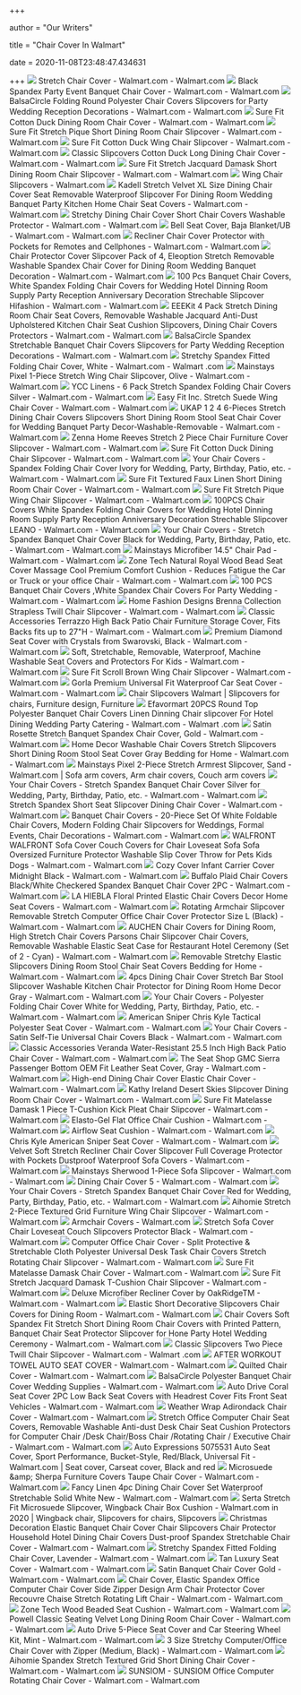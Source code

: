 +++
        
author = "Our Writers"
        
title = "Chair Cover In Walmart"
        
date = 2020-11-08T23:48:47.434631
        
+++
[ ![](https://i5.walmartimages.com/asr/1de25cb2-aef7-4944-8260-6927b5de94f6_1.123033b3e51758014167aa2e25844462.jpeg?odnWidth=612&odnHeight=612&odnBg=ffffff)](https://i5.walmartimages.com/asr/1de25cb2-aef7-4944-8260-6927b5de94f6_1.123033b3e51758014167aa2e25844462.jpeg?odnWidth=612&odnHeight=612&odnBg=ffffff) Stretch Chair Cover - Walmart.com - Walmart.com
[ ![](https://i5.walmartimages.com/asr/54abedeb-b133-436d-b5a9-0605bf699c95_1.0d9ac953f4e8aee306abf02df079e971.jpeg?odnWidth=612&odnHeight=612&odnBg=ffffff)](https://i5.walmartimages.com/asr/54abedeb-b133-436d-b5a9-0605bf699c95_1.0d9ac953f4e8aee306abf02df079e971.jpeg?odnWidth=612&odnHeight=612&odnBg=ffffff) Black Spandex Party Event Banquet Chair Cover - Walmart.com - Walmart.com
[ ![](https://i5.walmartimages.com/asr/ab131231-1c42-4d7c-8d82-4df8a8046520_1.6241b15dd4015799d64467e387f0cb7c.jpeg)](https://i5.walmartimages.com/asr/ab131231-1c42-4d7c-8d82-4df8a8046520_1.6241b15dd4015799d64467e387f0cb7c.jpeg) BalsaCircle Folding Round Polyester Chair Covers Slipcovers for Party  Wedding Reception Decorations - Walmart.com - Walmart.com
[ ![](https://i5.walmartimages.com/asr/ec8db8a9-ac83-4b47-aca6-2eddbcebdf75_1.e173542e4a6a07896649a35d32c36cae.jpeg?odnWidth=612&odnHeight=612&odnBg=ffffff)](https://i5.walmartimages.com/asr/ec8db8a9-ac83-4b47-aca6-2eddbcebdf75_1.e173542e4a6a07896649a35d32c36cae.jpeg?odnWidth=612&odnHeight=612&odnBg=ffffff) Sure Fit Cotton Duck Dining Room Chair Cover - Walmart.com - Walmart.com
[ ![](https://i5.walmartimages.com/asr/5b624e6a-fef8-4d07-8c6f-897ca5d87d93_1.320530cfc26dce543b87dd7d69d2291d.jpeg)](https://i5.walmartimages.com/asr/5b624e6a-fef8-4d07-8c6f-897ca5d87d93_1.320530cfc26dce543b87dd7d69d2291d.jpeg) Sure Fit Stretch Pique Short Dining Room Chair Slipcover - Walmart.com -  Walmart.com
[ ![](https://i5.walmartimages.com/asr/a9e48745-b1e3-4d3d-bee5-9a3d72a0b3fc_1.f5f1e8deafb5ae759c409abdb7b26670.jpeg)](https://i5.walmartimages.com/asr/a9e48745-b1e3-4d3d-bee5-9a3d72a0b3fc_1.f5f1e8deafb5ae759c409abdb7b26670.jpeg) Sure Fit Cotton Duck Wing Chair Slipcover - Walmart.com - Walmart.com
[ ![](https://i5.walmartimages.com/asr/528792b2-98e4-4ba3-bac1-aee61e29a569_1.7dc2df23a1e37b088639cc8de17cc2e1.jpeg?odnWidth=612&odnHeight=612&odnBg=ffffff)](https://i5.walmartimages.com/asr/528792b2-98e4-4ba3-bac1-aee61e29a569_1.7dc2df23a1e37b088639cc8de17cc2e1.jpeg?odnWidth=612&odnHeight=612&odnBg=ffffff) Classic Slipcovers Cotton Duck Long Dining Chair Cover - Walmart.com -  Walmart.com
[ ![](https://i5.walmartimages.com/asr/c5f16e2e-a4f9-457e-8849-917114079b0a_1.012ec423f0b42285fc7700bd10281595.jpeg)](https://i5.walmartimages.com/asr/c5f16e2e-a4f9-457e-8849-917114079b0a_1.012ec423f0b42285fc7700bd10281595.jpeg) Sure Fit Stretch Jacquard Damask Short Dining Room Chair Slipcover - Walmart.com  - Walmart.com
[ ![](https://i5.walmartimages.com/asr/7e90248e-ea48-45e2-8f49-ecebf612b74e_1.7a059fe6f490ea4483709c9458bf6b5e.jpeg)](https://i5.walmartimages.com/asr/7e90248e-ea48-45e2-8f49-ecebf612b74e_1.7a059fe6f490ea4483709c9458bf6b5e.jpeg) Wing Chair Slipcovers - Walmart.com
[ ![](https://i5.walmartimages.com/asr/044fb2dd-9d4c-46c6-87e1-3c20dc17ca9b_1.08bb2a8ed5fce762ebf0a15927e04082.jpeg?odnWidth=612&odnHeight=612&odnBg=ffffff)](https://i5.walmartimages.com/asr/044fb2dd-9d4c-46c6-87e1-3c20dc17ca9b_1.08bb2a8ed5fce762ebf0a15927e04082.jpeg?odnWidth=612&odnHeight=612&odnBg=ffffff) Kadell Stretch Velvet XL Size Dining Chair Cover Seat Removable Waterproof  Slipcover For Dining Room Wedding Banquet Party Kitchen Home Chair Seat  Covers - Walmart.com - Walmart.com
[ ![](https://i5.walmartimages.com/asr/adb00e7b-86e9-4c32-9db7-2a1b91cd6199_1.897c600212615c4703541865457c9071.jpeg?odnWidth=612&odnHeight=612&odnBg=ffffff)](https://i5.walmartimages.com/asr/adb00e7b-86e9-4c32-9db7-2a1b91cd6199_1.897c600212615c4703541865457c9071.jpeg?odnWidth=612&odnHeight=612&odnBg=ffffff) Stretchy Dining Chair Cover Short Chair Covers Washable Protector - Walmart.com  - Walmart.com
[ ![](https://i5.walmartimages.com/asr/324be71f-f670-4dc6-a7da-970a3abae41b_1.e58cadc62ed116ef53dfce1ca2cde07f.jpeg)](https://i5.walmartimages.com/asr/324be71f-f670-4dc6-a7da-970a3abae41b_1.e58cadc62ed116ef53dfce1ca2cde07f.jpeg) Bell Seat Cover, Baja Blanket/UB - Walmart.com - Walmart.com
[ ![](https://i5.walmartimages.com/asr/879e671c-d05f-4477-b704-37a53f5ff007_1.2cb05b9b98e710e7e3e9eed3c9670f19.jpeg?odnWidth=612&odnHeight=612&odnBg=ffffff)](https://i5.walmartimages.com/asr/879e671c-d05f-4477-b704-37a53f5ff007_1.2cb05b9b98e710e7e3e9eed3c9670f19.jpeg?odnWidth=612&odnHeight=612&odnBg=ffffff) Recliner Chair Cover Protector with Pockets for Remotes and Cellphones -  Walmart.com - Walmart.com
[ ![](https://i5.walmartimages.com/asr/5a74dd9b-3c89-44c8-9a2c-904b7accce13_1.9e11bf38b9e85231c217b07f2f4c90f1.jpeg?odnWidth=612&odnHeight=612&odnBg=ffffff)](https://i5.walmartimages.com/asr/5a74dd9b-3c89-44c8-9a2c-904b7accce13_1.9e11bf38b9e85231c217b07f2f4c90f1.jpeg?odnWidth=612&odnHeight=612&odnBg=ffffff) Chair Protector Cover Slipcover Pack of 4, Eleoption Stretch Removable  Washable Spandex Chair Cover for Dining Room Wedding Banquet Decoration -  Walmart.com - Walmart.com
[ ![](https://i5.walmartimages.com/asr/62cc3a25-280c-471b-9826-ae73d0e4ee34.3b7c5c767615bb52aa5f077ceda2d74a.jpeg?odnWidth=612&odnHeight=612&odnBg=ffffff)](https://i5.walmartimages.com/asr/62cc3a25-280c-471b-9826-ae73d0e4ee34.3b7c5c767615bb52aa5f077ceda2d74a.jpeg?odnWidth=612&odnHeight=612&odnBg=ffffff) 100 Pcs Banquet Chair Covers, White Spandex Folding Chair Covers for  Wedding Hotel Dinning Room Supply Party Reception Anniversary Decoration  Strechable Slipcover Hifashion - Walmart.com - Walmart.com
[ ![](https://i5.walmartimages.com/asr/3cbd4ae8-c84c-431e-b0f4-de7b828a6ff5.91a844199d9b36c8b53ed45eba5aa110.jpeg?odnWidth=612&odnHeight=612&odnBg=ffffff)](https://i5.walmartimages.com/asr/3cbd4ae8-c84c-431e-b0f4-de7b828a6ff5.91a844199d9b36c8b53ed45eba5aa110.jpeg?odnWidth=612&odnHeight=612&odnBg=ffffff) EEEKit 4 Pack Stretch Dining Room Chair Seat Covers, Removable Washable  Jacquard Anti-Dust Upholstered Kitchen Chair Seat Cushion Slipcovers,  Dining Chair Covers Protectors - Walmart.com - Walmart.com
[ ![](https://i5.walmartimages.com/asr/a5aeecb1-d268-4ed5-8e53-56baeaa53f48_1.b1882bc10a90649dfa06d7481fbca58b.jpeg?odnWidth=612&odnHeight=612&odnBg=ffffff)](https://i5.walmartimages.com/asr/a5aeecb1-d268-4ed5-8e53-56baeaa53f48_1.b1882bc10a90649dfa06d7481fbca58b.jpeg?odnWidth=612&odnHeight=612&odnBg=ffffff) BalsaCircle Spandex Stretchable Banquet Chair Covers Slipcovers for Party  Wedding Reception Decorations - Walmart.com - Walmart.com
[ ![](https://i5.walmartimages.com/asr/04944344-6352-4bca-8e17-8010bee780f1_1.bd2a4ce9571486cab4b6c81d009d7d8c.jpeg?odnWidth=612&odnHeight=612&odnBg=ffffff)](https://i5.walmartimages.com/asr/04944344-6352-4bca-8e17-8010bee780f1_1.bd2a4ce9571486cab4b6c81d009d7d8c.jpeg?odnWidth=612&odnHeight=612&odnBg=ffffff) Stretchy Spandex Fitted Folding Chair Cover, White - Walmart.com - Walmart .com
[ ![](https://i5.walmartimages.com/asr/67a35469-900d-42aa-a17f-23a4b6c146b3_1.6f6240e7143a32a4cd9e67b84c4a5e95.jpeg?odnWidth=612&odnHeight=612&odnBg=ffffff)](https://i5.walmartimages.com/asr/67a35469-900d-42aa-a17f-23a4b6c146b3_1.6f6240e7143a32a4cd9e67b84c4a5e95.jpeg?odnWidth=612&odnHeight=612&odnBg=ffffff) Mainstays Pixel 1-Piece Stretch Wing Chair Slipcover, Olive - Walmart.com -  Walmart.com
[ ![](https://i5.walmartimages.com/asr/47cb3635-59f4-47a7-81c4-b86ca597942d_1.1279b071946eacb7d085afd9efa0c6a8.jpeg?odnWidth=612&odnHeight=612&odnBg=ffffff)](https://i5.walmartimages.com/asr/47cb3635-59f4-47a7-81c4-b86ca597942d_1.1279b071946eacb7d085afd9efa0c6a8.jpeg?odnWidth=612&odnHeight=612&odnBg=ffffff) YCC Linens - 6 Pack Stretch Spandex Folding Chair Covers Silver - Walmart.com  - Walmart.com
[ ![](https://i5.walmartimages.com/asr/56def5f2-7f2a-4178-b982-bd83a0a2f01d_1.812bd90f794a2512b44f7fdeaea819a1.jpeg?odnWidth=612&odnHeight=612&odnBg=ffffff)](https://i5.walmartimages.com/asr/56def5f2-7f2a-4178-b982-bd83a0a2f01d_1.812bd90f794a2512b44f7fdeaea819a1.jpeg?odnWidth=612&odnHeight=612&odnBg=ffffff) Easy Fit Inc. Stretch Suede Wing Chair Cover - Walmart.com - Walmart.com
[ ![](https://i5.walmartimages.com/asr/af638491-af88-4e56-a52d-2d689b7bce8f.e3c84946c631c8c002a5c29ab5ade694.jpeg?odnWidth=612&odnHeight=612&odnBg=ffffff)](https://i5.walmartimages.com/asr/af638491-af88-4e56-a52d-2d689b7bce8f.e3c84946c631c8c002a5c29ab5ade694.jpeg?odnWidth=612&odnHeight=612&odnBg=ffffff) UKAP 1 2 4 6-Pieces Stretch Dining Chair Covers Slipcovers Short Dining  Room Stool Seat Chair Cover for Wedding Banquet Party  Decor-Washable-Removable - Walmart.com - Walmart.com
[ ![](https://i5.walmartimages.com/asr/1b9966cd-59d9-49f3-a1a2-b40761346e69_1.ff60b4d0e7931ef951216a6940495d9a.jpeg?odnWidth=612&odnHeight=612&odnBg=ffffff)](https://i5.walmartimages.com/asr/1b9966cd-59d9-49f3-a1a2-b40761346e69_1.ff60b4d0e7931ef951216a6940495d9a.jpeg?odnWidth=612&odnHeight=612&odnBg=ffffff) Zenna Home Reeves Stretch 2 Piece Chair Furniture Cover Slipcover - Walmart.com  - Walmart.com
[ ![](https://i5.walmartimages.com/asr/6280b003-96b9-449a-9715-1378d269d8c6_1.a0e913ee4ddd874e46156677be46cd2b.jpeg?odnWidth=612&odnHeight=612&odnBg=ffffff)](https://i5.walmartimages.com/asr/6280b003-96b9-449a-9715-1378d269d8c6_1.a0e913ee4ddd874e46156677be46cd2b.jpeg?odnWidth=612&odnHeight=612&odnBg=ffffff) Sure Fit Cotton Duck Dining Chair Slipcover - Walmart.com - Walmart.com
[ ![](https://i5.walmartimages.com/asr/7825c8cd-2d82-4a6a-9fca-242cc42a3878_1.b2abaa61e4c42d413ecd1ab0e188f5ed.jpeg?odnWidth=612&odnHeight=612&odnBg=ffffff)](https://i5.walmartimages.com/asr/7825c8cd-2d82-4a6a-9fca-242cc42a3878_1.b2abaa61e4c42d413ecd1ab0e188f5ed.jpeg?odnWidth=612&odnHeight=612&odnBg=ffffff) Your Chair Covers - Spandex Folding Chair Cover Ivory for Wedding, Party,  Birthday, Patio, etc. - Walmart.com - Walmart.com
[ ![](https://i5.walmartimages.com/asr/0863722c-4acf-4a7f-b4d8-46fbd8b0f475_1.e4ad5175ae140668caa54155f0a23add.jpeg?odnWidth=612&odnHeight=612&odnBg=ffffff)](https://i5.walmartimages.com/asr/0863722c-4acf-4a7f-b4d8-46fbd8b0f475_1.e4ad5175ae140668caa54155f0a23add.jpeg?odnWidth=612&odnHeight=612&odnBg=ffffff) Sure Fit Textured Faux Linen Short Dining Room Chair Cover - Walmart.com -  Walmart.com
[ ![](https://i5.walmartimages.com/asr/70154e57-82f7-4c9d-9379-f4d4b16152be_1.d050abba4ab056dd43e51808fc389fde.jpeg?odnWidth=612&odnHeight=612&odnBg=ffffff)](https://i5.walmartimages.com/asr/70154e57-82f7-4c9d-9379-f4d4b16152be_1.d050abba4ab056dd43e51808fc389fde.jpeg?odnWidth=612&odnHeight=612&odnBg=ffffff) Sure Fit Stretch Pique Wing Chair Slipcover - Walmart.com - Walmart.com
[ ![](https://i5.walmartimages.com/asr/b2c6e44d-c971-4298-b101-c3ae1fe01ed1_1.0397f6f7351286596af47e61160488a3.jpeg?odnWidth=612&odnHeight=612&odnBg=ffffff)](https://i5.walmartimages.com/asr/b2c6e44d-c971-4298-b101-c3ae1fe01ed1_1.0397f6f7351286596af47e61160488a3.jpeg?odnWidth=612&odnHeight=612&odnBg=ffffff) 100PCS Chair Covers White Spandex Folding Chair Covers for Wedding Hotel  Dinning Room Supply Party Reception Anniversary Decoration Strechable  Slipcover LEANO - Walmart.com - Walmart.com
[ ![](https://i5.walmartimages.com/asr/6ae8d0cb-5ba1-4caa-9b72-bcb37ce9bb71_1.5c6bc155b986e22d89bcf3e73306306c.jpeg?odnWidth=612&odnHeight=612&odnBg=ffffff)](https://i5.walmartimages.com/asr/6ae8d0cb-5ba1-4caa-9b72-bcb37ce9bb71_1.5c6bc155b986e22d89bcf3e73306306c.jpeg?odnWidth=612&odnHeight=612&odnBg=ffffff) Your Chair Covers - Stretch Spandex Banquet Chair Cover Black for Wedding,  Party, Birthday, Patio, etc. - Walmart.com - Walmart.com
[ ![](https://i5.walmartimages.com/asr/12f06982-775f-4db3-a5a2-ca455757395c_1.01be69c5c1345b74fd55094cf28f4360.jpeg?odnWidth=612&odnHeight=612&odnBg=ffffff)](https://i5.walmartimages.com/asr/12f06982-775f-4db3-a5a2-ca455757395c_1.01be69c5c1345b74fd55094cf28f4360.jpeg?odnWidth=612&odnHeight=612&odnBg=ffffff) Mainstays Microfiber 14.5" Chair Pad - Walmart.com - Walmart.com
[ ![](https://i5.walmartimages.com/asr/7a0811e7-7387-498a-9eba-ce73440f2bdc_1.56c97fc4822e1344f64f34243fe1c820.jpeg?odnWidth=612&odnHeight=612&odnBg=ffffff)](https://i5.walmartimages.com/asr/7a0811e7-7387-498a-9eba-ce73440f2bdc_1.56c97fc4822e1344f64f34243fe1c820.jpeg?odnWidth=612&odnHeight=612&odnBg=ffffff) Zone Tech Natural Royal Wood Bead Seat Cover Massage Cool Premium Comfort  Cushion - Reduces Fatigue the Car or Truck or your office Chair - Walmart.com  - Walmart.com
[ ![](https://i5.walmartimages.com/asr/370a20ac-018b-4721-8a8a-d2e1354753ad_1.1f2776f4c027bf4ac08c77ac4d4c88d6.jpeg)](https://i5.walmartimages.com/asr/370a20ac-018b-4721-8a8a-d2e1354753ad_1.1f2776f4c027bf4ac08c77ac4d4c88d6.jpeg) 100 PCS Banquet Chair Covers ,White Spandex Chair Covers For Party Wedding  - Walmart.com - Walmart.com
[ ![](https://i5.walmartimages.com/asr/8f7fbd73-3534-42c2-ad07-3cc56c49ca6e_1.a829d8b63b7364775f67058a8b2b6ff8.jpeg?odnWidth=612&odnHeight=612&odnBg=ffffff)](https://i5.walmartimages.com/asr/8f7fbd73-3534-42c2-ad07-3cc56c49ca6e_1.a829d8b63b7364775f67058a8b2b6ff8.jpeg?odnWidth=612&odnHeight=612&odnBg=ffffff) Home Fashion Designs Brenna Collection Strapless Twill Chair Slipcover -  Walmart.com - Walmart.com
[ ![](https://i5.walmartimages.com/asr/ea70ef9c-6fc6-48ed-bd66-345f6ca6d852_1.fedf4ce1da04c24665f93f2c8eb58d2f.jpeg?odnWidth=612&odnHeight=612&odnBg=ffffff)](https://i5.walmartimages.com/asr/ea70ef9c-6fc6-48ed-bd66-345f6ca6d852_1.fedf4ce1da04c24665f93f2c8eb58d2f.jpeg?odnWidth=612&odnHeight=612&odnBg=ffffff) Classic Accessories Terrazzo High Back Patio Chair Furniture Storage Cover,  Fits Backs fits up to 27"H - Walmart.com - Walmart.com
[ ![](https://i5.walmartimages.com/asr/7f775e9c-7d38-47eb-9ac9-42d0a821faaa_1.0484182ee8959f8dcaa25406b9e1883b.jpeg?odnWidth=612&odnHeight=612&odnBg=ffffff)](https://i5.walmartimages.com/asr/7f775e9c-7d38-47eb-9ac9-42d0a821faaa_1.0484182ee8959f8dcaa25406b9e1883b.jpeg?odnWidth=612&odnHeight=612&odnBg=ffffff) Premium Diamond Seat Cover with Crystals from Swarovski, Black - Walmart.com  - Walmart.com
[ ![](https://i5.walmartimages.com/asr/7a5f4681-2e79-4a71-8bdc-c584703bfbf3_1.bc445aa9deeeb2a4a9cb776bece1e10d.jpeg?odnWidth=612&odnHeight=612&odnBg=ffffff)](https://i5.walmartimages.com/asr/7a5f4681-2e79-4a71-8bdc-c584703bfbf3_1.bc445aa9deeeb2a4a9cb776bece1e10d.jpeg?odnWidth=612&odnHeight=612&odnBg=ffffff) Soft, Stretchable, Removable, Waterproof, Machine Washable Seat Covers and  Protectors For Kids - Walmart.com - Walmart.com
[ ![](https://i5.walmartimages.com/asr/569e4e7b-4415-4e37-afeb-da13e6d38234_1.5d4e36ec5a32bed985543cc4258a99b9.jpeg)](https://i5.walmartimages.com/asr/569e4e7b-4415-4e37-afeb-da13e6d38234_1.5d4e36ec5a32bed985543cc4258a99b9.jpeg) Sure Fit Scroll Brown Wing Chair Slipcover - Walmart.com - Walmart.com
[ ![](https://i5.walmartimages.com/asr/f0da03b5-f54e-49dd-a533-f423baca704b_1.df11183e6a273be2ea02e5b34f6965cd.jpeg?odnWidth=612&odnHeight=612&odnBg=ffffff)](https://i5.walmartimages.com/asr/f0da03b5-f54e-49dd-a533-f423baca704b_1.df11183e6a273be2ea02e5b34f6965cd.jpeg?odnWidth=612&odnHeight=612&odnBg=ffffff) Gorla Premium Universal Fit Waterproof Car Seat Cover - Walmart.com -  Walmart.com
[ ![](https://i.pinimg.com/originals/f9/bc/7d/f9bc7de48ed21ebe7ad9cd54e0623409.jpg)](https://i.pinimg.com/originals/f9/bc/7d/f9bc7de48ed21ebe7ad9cd54e0623409.jpg) Chair Slipcovers Walmart | Slipcovers for chairs, Furniture design,  Furniture
[ ![](https://i5.walmartimages.com/asr/2953439c-dd9d-496e-87e6-7dfa72ee6a5b_1.692cd76f5adb47af155d67ef9b232533.jpeg?odnWidth=612&odnHeight=612&odnBg=ffffff)](https://i5.walmartimages.com/asr/2953439c-dd9d-496e-87e6-7dfa72ee6a5b_1.692cd76f5adb47af155d67ef9b232533.jpeg?odnWidth=612&odnHeight=612&odnBg=ffffff) Efavormart 20PCS Round Top Polyester Banquet Chair Covers Linen Dinning Chair  slipcover For Hotel Dining Wedding Party Catering - Walmart.com - Walmart .com
[ ![](https://i5.walmartimages.com/asr/1ec63767-0029-4658-b97f-6f0ac1110b98_1.2c83762cf622f931fc77ac825d5fee75.jpeg?odnWidth=612&odnHeight=612&odnBg=ffffff)](https://i5.walmartimages.com/asr/1ec63767-0029-4658-b97f-6f0ac1110b98_1.2c83762cf622f931fc77ac825d5fee75.jpeg?odnWidth=612&odnHeight=612&odnBg=ffffff) Satin Rosette Stretch Banquet Spandex Chair Cover, Gold - Walmart.com -  Walmart.com
[ ![](https://i5.walmartimages.com/asr/44fb643c-23a7-482a-bd5e-ac6797e42a94.46a2a2311bbcb4fa2820765fcd9f58cb.jpeg?odnWidth=612&odnHeight=612&odnBg=ffffff)](https://i5.walmartimages.com/asr/44fb643c-23a7-482a-bd5e-ac6797e42a94.46a2a2311bbcb4fa2820765fcd9f58cb.jpeg?odnWidth=612&odnHeight=612&odnBg=ffffff) Home Decor Washable Chair Covers Stretch Slipcovers Short Dining Room Stool Seat  Cover Gray Bedding for Home - Walmart.com - Walmart.com
[ ![](https://i.pinimg.com/originals/b9/d1/86/b9d186eae8a91d5b1e793f9cdf921b2f.png)](https://i.pinimg.com/originals/b9/d1/86/b9d186eae8a91d5b1e793f9cdf921b2f.png) Mainstays Pixel 2-Piece Stretch Armrest Slipcover, Sand - Walmart.com |  Sofa arm covers, Arm chair covers, Couch arm covers
[ ![](https://i5.walmartimages.com/asr/e2560ab2-3de6-4fca-806c-3f4e8a60013f_1.088ef8be2382b04364ae5c7ffd4fdf1f.jpeg?odnWidth=612&odnHeight=612&odnBg=ffffff)](https://i5.walmartimages.com/asr/e2560ab2-3de6-4fca-806c-3f4e8a60013f_1.088ef8be2382b04364ae5c7ffd4fdf1f.jpeg?odnWidth=612&odnHeight=612&odnBg=ffffff) Your Chair Covers - Stretch Spandex Banquet Chair Cover Silver for Wedding,  Party, Birthday, Patio, etc. - Walmart.com - Walmart.com
[ ![](https://i5.walmartimages.com/asr/2a5187b9-306f-4c01-b2c8-c421afba6588_1.01b6ede58ed7054f46d38313821097a6.jpeg?odnWidth=612&odnHeight=612&odnBg=ffffff)](https://i5.walmartimages.com/asr/2a5187b9-306f-4c01-b2c8-c421afba6588_1.01b6ede58ed7054f46d38313821097a6.jpeg?odnWidth=612&odnHeight=612&odnBg=ffffff) Stretch Spandex Short Seat Slipcover Dining Chair Cover - Walmart.com -  Walmart.com
[ ![](https://i5.walmartimages.com/asr/b3e834ad-e9ad-4d96-a508-b3935982ca98_1.8265d99c546c678e9b2f0736ed6c50dd.jpeg?odnWidth=612&odnHeight=612&odnBg=ffffff)](https://i5.walmartimages.com/asr/b3e834ad-e9ad-4d96-a508-b3935982ca98_1.8265d99c546c678e9b2f0736ed6c50dd.jpeg?odnWidth=612&odnHeight=612&odnBg=ffffff) Banquet Chair Covers - 20-Piece Set Of White Foldable Chair Covers, Modern  Folding Chair Slipcovers for Weddings, Formal Events, Chair Decorations -  Walmart.com - Walmart.com
[ ![](https://i5.walmartimages.com/asr/f8f4803f-2770-4102-9b8e-ac9d46a8ad30_1.cc7279f288af90c83838babf0aaae1cb.jpeg?odnWidth=612&odnHeight=612&odnBg=ffffff)](https://i5.walmartimages.com/asr/f8f4803f-2770-4102-9b8e-ac9d46a8ad30_1.cc7279f288af90c83838babf0aaae1cb.jpeg?odnWidth=612&odnHeight=612&odnBg=ffffff) WALFRONT WALFRONT Sofa Cover Couch Covers for Chair Loveseat Sofa Sofa  Oversized Furniture Protector Washable Slip Cover Throw for Pets Kids Dogs  - Walmart.com - Walmart.com
[ ![](https://i5.walmartimages.com/asr/cd645029-25a7-4fb2-95ed-0cb00298d15e_1.015c4390673370adb91e14dac6a6a09c.jpeg)](https://i5.walmartimages.com/asr/cd645029-25a7-4fb2-95ed-0cb00298d15e_1.015c4390673370adb91e14dac6a6a09c.jpeg) Cozy Cover Infant Carrier Cover Midnight Black - Walmart.com - Walmart.com
[ ![](https://i5.walmartimages.com/asr/bd166b36-7db6-48d0-abb7-f02ff1b6482c_1.cf18638a607d1a3117e984122aa2c99a.jpeg?odnWidth=612&odnHeight=612&odnBg=ffffff)](https://i5.walmartimages.com/asr/bd166b36-7db6-48d0-abb7-f02ff1b6482c_1.cf18638a607d1a3117e984122aa2c99a.jpeg?odnWidth=612&odnHeight=612&odnBg=ffffff) Buffalo Plaid Chair Covers Black/White Checkered Spandex Banquet Chair Cover  2PC - Walmart.com - Walmart.com
[ ![](https://i5.walmartimages.com/asr/b3361c29-592a-40e1-80d8-f7cdfaa3156a.98f7247eca41fbf124b1ae2ed549a552.jpeg?odnWidth=612&odnHeight=612&odnBg=ffffff)](https://i5.walmartimages.com/asr/b3361c29-592a-40e1-80d8-f7cdfaa3156a.98f7247eca41fbf124b1ae2ed549a552.jpeg?odnWidth=612&odnHeight=612&odnBg=ffffff) LA HIEBLA Floral Printed Elastic Chair Covers Decor Home Seat Covers -  Walmart.com - Walmart.com
[ ![](https://i5.walmartimages.com/asr/ed105c9d-b9a0-465e-8009-0fd71d894f7d_1.d0c3a0e14fa6cda9f09efcf6675dba68.jpeg?odnWidth=612&odnHeight=612&odnBg=ffffff)](https://i5.walmartimages.com/asr/ed105c9d-b9a0-465e-8009-0fd71d894f7d_1.d0c3a0e14fa6cda9f09efcf6675dba68.jpeg?odnWidth=612&odnHeight=612&odnBg=ffffff) Rotating Armchair Slipcover Removable Stretch Computer Office Chair Cover  Protector Size L (Black) - Walmart.com - Walmart.com
[ ![](https://i5.walmartimages.com/asr/09dd359c-b93f-4405-a2ff-d1877fc9f7e6_1.b4f3915091bd9c57c3f2e09e45fca949.jpeg?odnWidth=612&odnHeight=612&odnBg=ffffff)](https://i5.walmartimages.com/asr/09dd359c-b93f-4405-a2ff-d1877fc9f7e6_1.b4f3915091bd9c57c3f2e09e45fca949.jpeg?odnWidth=612&odnHeight=612&odnBg=ffffff) AUCHEN Chair Covers for Dining Room, High Stretch Chair Covers Parsons Chair  Slipcover Chair Covers, Removable Washable Elastic Seat Case for Restaurant  Hotel Ceremony (Set of 2 - Cyan) - Walmart.com - Walmart.com
[ ![](https://i5.walmartimages.com/asr/382b01d4-3a48-44e0-9947-3e93be162848_1.2251c3ba29a301beae12881d190603f6.jpeg?odnWidth=612&odnHeight=612&odnBg=ffffff)](https://i5.walmartimages.com/asr/382b01d4-3a48-44e0-9947-3e93be162848_1.2251c3ba29a301beae12881d190603f6.jpeg?odnWidth=612&odnHeight=612&odnBg=ffffff) Removable Stretchy Elastic Slipcovers Dining Room Stool Chair Seat Covers  Bedding for Home - Walmart.com - Walmart.com
[ ![](https://i5.walmartimages.com/asr/c5f24b08-876b-4e3f-97c4-a20972b6406e_1.b55679ce7c7f010e0866bec3eecaf94f.jpeg?odnWidth=612&odnHeight=612&odnBg=ffffff)](https://i5.walmartimages.com/asr/c5f24b08-876b-4e3f-97c4-a20972b6406e_1.b55679ce7c7f010e0866bec3eecaf94f.jpeg?odnWidth=612&odnHeight=612&odnBg=ffffff) 4pcs Dining Chair Cover Stretch Bar Stool Slipcover Washable Kitchen Chair  Protector for Dining Room Home Decor Gray - Walmart.com - Walmart.com
[ ![](https://i5.walmartimages.com/asr/2c9f63f9-be0e-453a-8cfa-c778c5a8c81c_1.dd7d3470da589b657309ea45f60668aa.jpeg?odnWidth=612&odnHeight=612&odnBg=ffffff)](https://i5.walmartimages.com/asr/2c9f63f9-be0e-453a-8cfa-c778c5a8c81c_1.dd7d3470da589b657309ea45f60668aa.jpeg?odnWidth=612&odnHeight=612&odnBg=ffffff) Your Chair Covers - Polyester Folding Chair Cover White for Wedding, Party,  Birthday, Patio, etc. - Walmart.com - Walmart.com
[ ![](https://i5.walmartimages.com/asr/63d005e1-9154-457a-84fb-14cb2070490d_1.58c1ed4ea00add22e41d3b4ade769b4b.jpeg)](https://i5.walmartimages.com/asr/63d005e1-9154-457a-84fb-14cb2070490d_1.58c1ed4ea00add22e41d3b4ade769b4b.jpeg) American Sniper Chris Kyle Tactical Polyester Seat Cover - Walmart.com -  Walmart.com
[ ![](https://i5.walmartimages.com/asr/1d283f92-c264-4f55-9a59-c696d249de23_1.17979c39aba3c046b566b8204f460793.jpeg?odnWidth=612&odnHeight=612&odnBg=ffffff)](https://i5.walmartimages.com/asr/1d283f92-c264-4f55-9a59-c696d249de23_1.17979c39aba3c046b566b8204f460793.jpeg?odnWidth=612&odnHeight=612&odnBg=ffffff) Your Chair Covers - Satin Self-Tie Universal Chair Covers Black - Walmart.com  - Walmart.com
[ ![](https://i5.walmartimages.com/asr/ff484ec7-04c2-46d6-810a-06b02090a267.4ab2e7f544ff5f4de340d3528bffd96b.jpeg?odnWidth=612&odnHeight=612&odnBg=ffffff)](https://i5.walmartimages.com/asr/ff484ec7-04c2-46d6-810a-06b02090a267.4ab2e7f544ff5f4de340d3528bffd96b.jpeg?odnWidth=612&odnHeight=612&odnBg=ffffff) Classic Accessories Veranda Water-Resistant 25.5 Inch High Back Patio Chair  Cover - Walmart.com - Walmart.com
[ ![](https://i5.walmartimages.com/asr/6d19a271-8ac6-4d52-a166-5e94ce329a24_1.94e326508194d4bd6b071083c94bdd72.jpeg?odnWidth=612&odnHeight=612&odnBg=ffffff)](https://i5.walmartimages.com/asr/6d19a271-8ac6-4d52-a166-5e94ce329a24_1.94e326508194d4bd6b071083c94bdd72.jpeg?odnWidth=612&odnHeight=612&odnBg=ffffff) The Seat Shop GMC Sierra Passenger Bottom OEM Fit Leather Seat Cover, Gray  - Walmart.com - Walmart.com
[ ![](https://i5.walmartimages.com/asr/65ed6a84-86c7-4478-9212-08f475e52df2.731536df0e77a30314d33080b9a11f12.jpeg?odnWidth=2000&odnHeight=2000&odnBg=ffffff)](https://i5.walmartimages.com/asr/65ed6a84-86c7-4478-9212-08f475e52df2.731536df0e77a30314d33080b9a11f12.jpeg?odnWidth=2000&odnHeight=2000&odnBg=ffffff) High-end Dining Chair Cover Elastic Chair Cover - Walmart.com - Walmart.com
[ ![](https://i5.walmartimages.com/asr/ae2ac5c9-d373-45dc-8823-c2725a5f7b47_3.a65812fe6496f84d69d68f28e3704f59.jpeg?odnWidth=612&odnHeight=612&odnBg=ffffff)](https://i5.walmartimages.com/asr/ae2ac5c9-d373-45dc-8823-c2725a5f7b47_3.a65812fe6496f84d69d68f28e3704f59.jpeg?odnWidth=612&odnHeight=612&odnBg=ffffff) Kathy Ireland Desert Skies Slipcover Dining Room Chair Cover - Walmart.com  - Walmart.com
[ ![](https://i5.walmartimages.com/asr/c165f8f5-ecee-404b-a95e-4a58a07d97e6_1.ad6148a0f7da39a286738fb0dfa356dc.jpeg?odnWidth=612&odnHeight=612&odnBg=ffffff)](https://i5.walmartimages.com/asr/c165f8f5-ecee-404b-a95e-4a58a07d97e6_1.ad6148a0f7da39a286738fb0dfa356dc.jpeg?odnWidth=612&odnHeight=612&odnBg=ffffff) Sure Fit Matelasse Damask 1 Piece T-Cushion Kick Pleat Chair Slipcover -  Walmart.com - Walmart.com
[ ![](https://i5.walmartimages.com/asr/2c828a43-7858-479d-9677-02a01edc6562_1.e58aca1bc35a2818aa3d6daac2af6abc.jpeg?odnWidth=450&odnHeight=450&odnBg=ffffff)](https://i5.walmartimages.com/asr/2c828a43-7858-479d-9677-02a01edc6562_1.e58aca1bc35a2818aa3d6daac2af6abc.jpeg?odnWidth=450&odnHeight=450&odnBg=ffffff) Elasto-Gel Flat Office Chair Cushion - Walmart.com - Walmart.com
[ ![](https://i5.walmartimages.com/asr/6e3faa83-5638-494a-8809-9b576120b5b2_1.3acdf979600e54c3cb26469e90b6a67b.jpeg)](https://i5.walmartimages.com/asr/6e3faa83-5638-494a-8809-9b576120b5b2_1.3acdf979600e54c3cb26469e90b6a67b.jpeg) Airflow Seat Cushion - Walmart.com - Walmart.com
[ ![](https://i5.walmartimages.com/asr/4e024aac-c9f7-4848-8fb5-a1a9a7352810.7428d5a51315ff5d554504966118570b.png?odnWidth=612&odnHeight=612&odnBg=ffffff)](https://i5.walmartimages.com/asr/4e024aac-c9f7-4848-8fb5-a1a9a7352810.7428d5a51315ff5d554504966118570b.png?odnWidth=612&odnHeight=612&odnBg=ffffff) Chris Kyle American Sniper Seat Cover - Walmart.com - Walmart.com
[ ![](https://i5.walmartimages.com/asr/1cafba15-4504-456a-bd8e-c7095942e14a.d9fc4514bc8484a542f535c7e569144f.jpeg?odnWidth=612&odnHeight=612&odnBg=ffffff)](https://i5.walmartimages.com/asr/1cafba15-4504-456a-bd8e-c7095942e14a.d9fc4514bc8484a542f535c7e569144f.jpeg?odnWidth=612&odnHeight=612&odnBg=ffffff) Velvet Soft Stretch Recliner Chair Cover Slipcover Full Coverage Protector  with Pockets Dustproof Waterproof Sofa Covers - Walmart.com - Walmart.com
[ ![](https://i5.walmartimages.com/asr/f2bdd222-c842-4366-9d1b-c8ce28a55765_1.4d4069dfe875e59784fceed85e15f702.jpeg)](https://i5.walmartimages.com/asr/f2bdd222-c842-4366-9d1b-c8ce28a55765_1.4d4069dfe875e59784fceed85e15f702.jpeg) Mainstays Sherwood 1-Piece Sofa Slipcover - Walmart.com - Walmart.com
[ ![](https://i5.walmartimages.com/asr/99198963-1160-4134-8d2b-82015f1ee494_1.93e0dfac3e421e3b4f623de31a0495e8.jpeg?odnWidth=612&odnHeight=612&odnBg=ffffff)](https://i5.walmartimages.com/asr/99198963-1160-4134-8d2b-82015f1ee494_1.93e0dfac3e421e3b4f623de31a0495e8.jpeg?odnWidth=612&odnHeight=612&odnBg=ffffff) Dining Chair Cover 5 - Walmart.com - Walmart.com
[ ![](https://i5.walmartimages.com/asr/6ea3bd42-65ed-43ac-84aa-89795aa86638_1.d4dc2477cfb6c40111925fca8c3148cc.jpeg?odnWidth=612&odnHeight=612&odnBg=ffffff)](https://i5.walmartimages.com/asr/6ea3bd42-65ed-43ac-84aa-89795aa86638_1.d4dc2477cfb6c40111925fca8c3148cc.jpeg?odnWidth=612&odnHeight=612&odnBg=ffffff) Your Chair Covers - Stretch Spandex Banquet Chair Cover Red for Wedding,  Party, Birthday, Patio, etc. - Walmart.com - Walmart.com
[ ![](https://i5.walmartimages.com/asr/1254cdb1-ea52-4fd7-98e6-fb39a17a73cd.3ad0fa5d171b6ba6aba563794078c4cd.jpeg?odnWidth=612&odnHeight=612&odnBg=ffffff)](https://i5.walmartimages.com/asr/1254cdb1-ea52-4fd7-98e6-fb39a17a73cd.3ad0fa5d171b6ba6aba563794078c4cd.jpeg?odnWidth=612&odnHeight=612&odnBg=ffffff) Aihomie Stretch 2-Piece Textured Grid Furniture Wing Chair Slipcover -  Walmart.com - Walmart.com
[ ![](https://i5.walmartimages.com/asr/e7715c21-550f-4221-b473-e1f08fa3d692_1.bb69e910dfc8b16e07c9e81255c05844.jpeg?odnHeight=200&odnWidth=200&odnBg=ffffff)](https://i5.walmartimages.com/asr/e7715c21-550f-4221-b473-e1f08fa3d692_1.bb69e910dfc8b16e07c9e81255c05844.jpeg?odnHeight=200&odnWidth=200&odnBg=ffffff) Armchair Covers - Walmart.com
[ ![](https://i5.walmartimages.com/asr/867f5b1c-573d-4ecc-a7c4-f516527ce534_1.c33c76ff19f1bc2bd1bbdbdc5662ebee.jpeg?odnWidth=612&odnHeight=612&odnBg=ffffff)](https://i5.walmartimages.com/asr/867f5b1c-573d-4ecc-a7c4-f516527ce534_1.c33c76ff19f1bc2bd1bbdbdc5662ebee.jpeg?odnWidth=612&odnHeight=612&odnBg=ffffff) Stretch Sofa Cover Chair Loveseat Couch Slipcovers Protector Black - Walmart.com  - Walmart.com
[ ![](https://i5.walmartimages.com/asr/4ad1f464-8aa8-4cbc-9834-64ca5c3e2fd5_1.97731ed0b15f466f83d1318b97358ac0.jpeg?odnWidth=612&odnHeight=612&odnBg=ffffff)](https://i5.walmartimages.com/asr/4ad1f464-8aa8-4cbc-9834-64ca5c3e2fd5_1.97731ed0b15f466f83d1318b97358ac0.jpeg?odnWidth=612&odnHeight=612&odnBg=ffffff) Computer Office Chair Cover - Split Protective & Stretchable Cloth  Polyester Universal Desk Task Chair Covers Stretch Rotating Chair Slipcover  - Walmart.com - Walmart.com
[ ![](https://i5.walmartimages.com/asr/da6431ac-d873-4d60-ad33-447b6e8a0f61_1.734e97e5040e141fe23866c8c4e7d160.jpeg?odnWidth=612&odnHeight=612&odnBg=ffffff)](https://i5.walmartimages.com/asr/da6431ac-d873-4d60-ad33-447b6e8a0f61_1.734e97e5040e141fe23866c8c4e7d160.jpeg?odnWidth=612&odnHeight=612&odnBg=ffffff) Sure Fit Matelasse Damask Chair Cover - Walmart.com - Walmart.com
[ ![](https://i5.walmartimages.com/asr/723fe835-15ba-47f6-8259-c8d68c96fd4a_1.5373f54900774a07163514be320ec227.jpeg?odnWidth=612&odnHeight=612&odnBg=ffffff)](https://i5.walmartimages.com/asr/723fe835-15ba-47f6-8259-c8d68c96fd4a_1.5373f54900774a07163514be320ec227.jpeg?odnWidth=612&odnHeight=612&odnBg=ffffff) Sure Fit Stretch Jacquard Damask T-Cushion Chair Slipcover - Walmart.com -  Walmart.com
[ ![](https://i5.walmartimages.com/asr/cdcfe604-96b9-4b88-b81c-9e8508ec2500_1.336c5b5403b4d2c7ac086adb3461f50b.jpeg?odnWidth=612&odnHeight=612&odnBg=ffffff)](https://i5.walmartimages.com/asr/cdcfe604-96b9-4b88-b81c-9e8508ec2500_1.336c5b5403b4d2c7ac086adb3461f50b.jpeg?odnWidth=612&odnHeight=612&odnBg=ffffff) Deluxe Microfiber Recliner Cover by OakRidgeTM - Walmart.com - Walmart.com
[ ![](https://i5.walmartimages.com/asr/00affa51-3d8c-4f63-8aac-b674873f6418_1.8b0c4238fb97bf712386fa00f5d09e31.jpeg)](https://i5.walmartimages.com/asr/00affa51-3d8c-4f63-8aac-b674873f6418_1.8b0c4238fb97bf712386fa00f5d09e31.jpeg) Elastic Short Decorative Slipcovers Chair Covers for Dining Room - Walmart.com  - Walmart.com
[ ![](https://i5.walmartimages.com/asr/bae512e0-0c24-47f2-b62e-e8fcccaae55a_1.5c0fd9adcbd82e76c5fb92d103c86a37.jpeg?odnWidth=612&odnHeight=612&odnBg=ffffff)](https://i5.walmartimages.com/asr/bae512e0-0c24-47f2-b62e-e8fcccaae55a_1.5c0fd9adcbd82e76c5fb92d103c86a37.jpeg?odnWidth=612&odnHeight=612&odnBg=ffffff) Chair Covers Soft Spandex Fit Stretch Short Dining Room Chair Covers with  Printed Pattern, Banquet Chair Seat Protector Slipcover for Hone Party  Hotel Wedding Ceremony - Walmart.com - Walmart.com
[ ![](https://i5.walmartimages.com/asr/468f0a6a-d798-4ace-99c9-92cc7f48c904_1.7f95464895d4bc0c65a067b61d63953f.jpeg?odnWidth=612&odnHeight=612&odnBg=ffffff)](https://i5.walmartimages.com/asr/468f0a6a-d798-4ace-99c9-92cc7f48c904_1.7f95464895d4bc0c65a067b61d63953f.jpeg?odnWidth=612&odnHeight=612&odnBg=ffffff) Classic Slipcovers Two Piece Twill Chair Slipcover - Walmart.com - Walmart .com
[ ![](https://i5.walmartimages.com/asr/61fc8524-c04e-4ba3-be22-5b536e083291_1.0bd93eed9a51df11be5ede8d08e421a4.jpeg?odnWidth=612&odnHeight=612&odnBg=ffffff)](https://i5.walmartimages.com/asr/61fc8524-c04e-4ba3-be22-5b536e083291_1.0bd93eed9a51df11be5ede8d08e421a4.jpeg?odnWidth=612&odnHeight=612&odnBg=ffffff) AFTER WORKOUT TOWEL AUTO SEAT COVER - Walmart.com - Walmart.com
[ ![](https://i5.walmartimages.com/asr/acf0f07c-5567-4464-bbbc-79a21d776c2c_1.e22b3f9b96fb19c1b41033252a08f7c4.jpeg?odnWidth=612&odnHeight=612&odnBg=ffffff)](https://i5.walmartimages.com/asr/acf0f07c-5567-4464-bbbc-79a21d776c2c_1.e22b3f9b96fb19c1b41033252a08f7c4.jpeg?odnWidth=612&odnHeight=612&odnBg=ffffff) Quilted Chair Cover - Walmart.com - Walmart.com
[ ![](https://i5.walmartimages.com/asr/63aaaa2b-c981-4c06-9a13-90cf5bb07875_1.3382226987b08cd3a428e84c6f5027d6.jpeg?odnWidth=612&odnHeight=612&odnBg=ffffff)](https://i5.walmartimages.com/asr/63aaaa2b-c981-4c06-9a13-90cf5bb07875_1.3382226987b08cd3a428e84c6f5027d6.jpeg?odnWidth=612&odnHeight=612&odnBg=ffffff) BalsaCircle Polyester Banquet Chair Cover Wedding Supplies - Walmart.com -  Walmart.com
[ ![](https://i5.walmartimages.com/asr/d3e3f33c-759d-4c4c-95ab-c2be221d4763_1.7c6f005869fa5c08c998d2dcc1c585e7.jpeg)](https://i5.walmartimages.com/asr/d3e3f33c-759d-4c4c-95ab-c2be221d4763_1.7c6f005869fa5c08c998d2dcc1c585e7.jpeg) Auto Drive Coral Seat Cover 2PC Low Back Seat Covers with Headrest Cover  Fits Front Seat Vehicles - Walmart.com - Walmart.com
[ ![](https://i5.walmartimages.com/asr/ff0fabdd-d393-445c-b8b0-28ccd1eee0cd_1.dc448e157dca610f141fe16f0a4a81e4.jpeg?odnWidth=612&odnHeight=612&odnBg=ffffff)](https://i5.walmartimages.com/asr/ff0fabdd-d393-445c-b8b0-28ccd1eee0cd_1.dc448e157dca610f141fe16f0a4a81e4.jpeg?odnWidth=612&odnHeight=612&odnBg=ffffff) Weather Wrap Adirondack Chair Cover - Walmart.com - Walmart.com
[ ![](https://i5.walmartimages.com/asr/8c475533-b824-4f9f-ba2e-81ba378c0181_1.df89aa4c8e4706330d06c48052084742.jpeg?odnWidth=612&odnHeight=612&odnBg=ffffff)](https://i5.walmartimages.com/asr/8c475533-b824-4f9f-ba2e-81ba378c0181_1.df89aa4c8e4706330d06c48052084742.jpeg?odnWidth=612&odnHeight=612&odnBg=ffffff) Stretch Office Computer Chair Seat Covers, Removable Washable Anti-dust  Desk Chair Seat Cushion Protectors for Computer Chair /Desk Chair/Boss Chair  /Rotating Chair / Executive Chair - Walmart.com - Walmart.com
[ ![](https://i.pinimg.com/originals/1f/04/1e/1f041ecffe4b0789ce90aaabd5d1ea25.jpg)](https://i.pinimg.com/originals/1f/04/1e/1f041ecffe4b0789ce90aaabd5d1ea25.jpg) Auto Expressions 5075531 Auto Seat Cover, Sport Performance, Bucket-Style,  Red/Black, Universal Fit - Walmart.com | Seat cover, Carseat cover, Black  and red
[ ![](https://i5.walmartimages.com/asr/e8a9c393-4bc7-4817-b7bb-cdbd9ebe4f60_1.ea65bdb87201460d63097885541738c7.jpeg?odnWidth=612&odnHeight=612&odnBg=ffffff)](https://i5.walmartimages.com/asr/e8a9c393-4bc7-4817-b7bb-cdbd9ebe4f60_1.ea65bdb87201460d63097885541738c7.jpeg?odnWidth=612&odnHeight=612&odnBg=ffffff) Microsuede &amp;amp; Sherpa Furniture Covers Taupe Chair Cover - Walmart.com  - Walmart.com
[ ![](https://i5.walmartimages.com/asr/a7d9081d-395c-4e8f-a7f9-f57c2a402d40_1.b21ec112c9b038a62f563f8e716d0a6b.jpeg?odnWidth=612&odnHeight=612&odnBg=ffffff)](https://i5.walmartimages.com/asr/a7d9081d-395c-4e8f-a7f9-f57c2a402d40_1.b21ec112c9b038a62f563f8e716d0a6b.jpeg?odnWidth=612&odnHeight=612&odnBg=ffffff) Fancy Linen 4pc Dining Chair Cover Set Waterproof Stretchable Solid White  New - Walmart.com - Walmart.com
[ ![](https://i.pinimg.com/originals/c5/b9/a4/c5b9a4302b1ad3e2406a6502eae7d472.jpg)](https://i.pinimg.com/originals/c5/b9/a4/c5b9a4302b1ad3e2406a6502eae7d472.jpg) Serta Stretch Fit Microsuede Slipcover, Wingback Chair Box Cushion - Walmart.com  in 2020 | Wingback chair, Slipcovers for chairs, Slipcovers
[ ![](https://i5.walmartimages.com/asr/91b96156-48cd-4ba5-93f9-9c0bbb4a5946_1.e64a828454ffa5f41c5d377ea8c1ab49.jpeg?odnWidth=612&odnHeight=612&odnBg=ffffff)](https://i5.walmartimages.com/asr/91b96156-48cd-4ba5-93f9-9c0bbb4a5946_1.e64a828454ffa5f41c5d377ea8c1ab49.jpeg?odnWidth=612&odnHeight=612&odnBg=ffffff) Christmas Decoration Elastic Banquet Chair Cover Chair Slipcovers Chair  Protector Household Hotel Dining Chair Covers Dust-proof Spandex  Stretchable Chair Cover - Walmart.com - Walmart.com
[ ![](https://i5.walmartimages.com/asr/ad6c892a-b3ce-44a3-934a-5b06b23189a3_1.f3d504aa844de7f75f89b9a7d118e8a0.jpeg?odnWidth=612&odnHeight=612&odnBg=ffffff)](https://i5.walmartimages.com/asr/ad6c892a-b3ce-44a3-934a-5b06b23189a3_1.f3d504aa844de7f75f89b9a7d118e8a0.jpeg?odnWidth=612&odnHeight=612&odnBg=ffffff) Stretchy Spandex Fitted Folding Chair Cover, Lavender - Walmart.com -  Walmart.com
[ ![](https://i5.walmartimages.com/asr/adf77354-cdaa-4689-bfe7-37cdb8e958d4_1.2f5084fe6247a4ff042e9bdf306759ac.jpeg?odnWidth=612&odnHeight=612&odnBg=ffffff)](https://i5.walmartimages.com/asr/adf77354-cdaa-4689-bfe7-37cdb8e958d4_1.2f5084fe6247a4ff042e9bdf306759ac.jpeg?odnWidth=612&odnHeight=612&odnBg=ffffff) Tan Luxury Seat Cover - Walmart.com - Walmart.com
[ ![](https://i5.walmartimages.com/asr/879dacc1-af9a-442b-9551-176f59ffde2c_1.b2a34c23ec45edc0a39b3b4ce97029ba.jpeg)](https://i5.walmartimages.com/asr/879dacc1-af9a-442b-9551-176f59ffde2c_1.b2a34c23ec45edc0a39b3b4ce97029ba.jpeg) Satin Banquet Chair Cover Gold - Walmart.com - Walmart.com
[ ![](https://i5.walmartimages.com/asr/160aa112-29e1-4377-a02b-484f8ce53764_1.b1a150580c83e2d0768ac5b567df24e7.jpeg?odnWidth=612&odnHeight=612&odnBg=ffffff)](https://i5.walmartimages.com/asr/160aa112-29e1-4377-a02b-484f8ce53764_1.b1a150580c83e2d0768ac5b567df24e7.jpeg?odnWidth=612&odnHeight=612&odnBg=ffffff) Chair Cover, Elastic Spandex Office Computer Chair Cover Side Zipper Design  Arm Chair Protector Cover Recouvre Chaise Stretch Rotating Lift Chair -  Walmart.com - Walmart.com
[ ![](https://i5.walmartimages.com/asr/1aaa1d9a-6f6f-41da-bf93-29298c10e0a1_1.b226c5d8f4c7dba27d777e3d1f9e042a.jpeg?odnWidth=612&odnHeight=612&odnBg=ffffff)](https://i5.walmartimages.com/asr/1aaa1d9a-6f6f-41da-bf93-29298c10e0a1_1.b226c5d8f4c7dba27d777e3d1f9e042a.jpeg?odnWidth=612&odnHeight=612&odnBg=ffffff) Zone Tech Wood Beaded Seat Cushion - Walmart.com - Walmart.com
[ ![](https://i5.walmartimages.com/asr/593a625d-5931-463b-abc4-dd528628e4ea.f211383ad5bdf6505f66078332dda1e7.jpeg?odnWidth=612&odnHeight=612&odnBg=ffffff)](https://i5.walmartimages.com/asr/593a625d-5931-463b-abc4-dd528628e4ea.f211383ad5bdf6505f66078332dda1e7.jpeg?odnWidth=612&odnHeight=612&odnBg=ffffff) Powell Classic Seating Velvet Long Dining Room Chair Cover - Walmart.com -  Walmart.com
[ ![](https://i5.walmartimages.com/asr/3f1173bb-160b-4166-b00d-5183be7f8fc9_1.5a7c595c0e7c3e56f428f94343ef7b2b.jpeg?odnWidth=612&odnHeight=612&odnBg=ffffff)](https://i5.walmartimages.com/asr/3f1173bb-160b-4166-b00d-5183be7f8fc9_1.5a7c595c0e7c3e56f428f94343ef7b2b.jpeg?odnWidth=612&odnHeight=612&odnBg=ffffff) Auto Drive 5-Piece Seat Cover and Car Steering Wheel Kit, Mint - Walmart.com  - Walmart.com
[ ![](https://i5.walmartimages.com/asr/032aedc9-0961-42de-965f-5e7600b8bf5a_1.3c07030696c568621afc7c5c4138f705.jpeg?odnWidth=612&odnHeight=612&odnBg=ffffff)](https://i5.walmartimages.com/asr/032aedc9-0961-42de-965f-5e7600b8bf5a_1.3c07030696c568621afc7c5c4138f705.jpeg?odnWidth=612&odnHeight=612&odnBg=ffffff) 3 Size Stretchy Computer/Office Chair Cover with Zipper (Medium, Black) -  Walmart.com - Walmart.com
[ ![](https://i5.walmartimages.com/asr/c06d6327-f4af-4ec1-a21b-d8095fe28e85.58dcbb89e199f2c89845c5cc039c0ad5.jpeg?odnWidth=612&odnHeight=612&odnBg=ffffff)](https://i5.walmartimages.com/asr/c06d6327-f4af-4ec1-a21b-d8095fe28e85.58dcbb89e199f2c89845c5cc039c0ad5.jpeg?odnWidth=612&odnHeight=612&odnBg=ffffff) Aihomie Spandex Stretch Textured Grid Short Dining Chair Cover - Walmart.com  - Walmart.com
[ ![](https://i5.walmartimages.com/asr/ed44cec1-b2f7-46ee-a9b6-afc30d44639e.cf627b48a447281ee313cdac3b417b74.jpeg?odnWidth=612&odnHeight=612&odnBg=ffffff)](https://i5.walmartimages.com/asr/ed44cec1-b2f7-46ee-a9b6-afc30d44639e.cf627b48a447281ee313cdac3b417b74.jpeg?odnWidth=612&odnHeight=612&odnBg=ffffff) SUNSIOM - SUNSIOM Office Computer Rotating Chair Cover - Walmart.com -  Walmart.com
